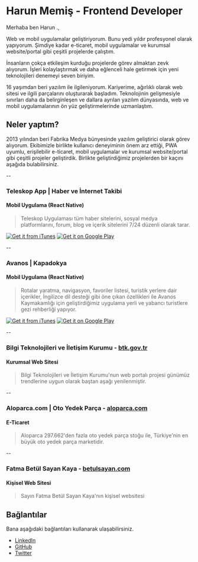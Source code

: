# Harun Memiş - Frontend Developer

Merhaba ben Harun .,

Web ve mobil uygulamalar geliştiriyorum. Bunu yedi yıldır profesyonel olarak yapıyorum. Şimdiye kadar e-ticaret, mobil uygulamalar ve kurumsal website/portal gibi çeşitli projelerde çalıştım.

İnsanların çokça etkileşim kurduğu projelerde görev almaktan zevk alıyorum. İşleri kolaylaştırmak ve daha eğlenceli hale getirmek için yeni teknolojileri denemeyi seven biriyim.

16 yaşımdan beri yazılım ile ilgileniyorum. Kariyerime, ağırlıklı olarak web sitesi ve ilgili parçalarını oluşturarak başladım. Teknolojinin gelişmesiyle sınırları daha da belirginleşen ve dallara ayrılan yazılım dünyasında, web ve mobil uygulamalarının ön yüz geliştirmelerinde uzmanlaştım.

## Neler yaptım?

2013 yılından beri Fabrika Medya bünyesinde yazılım geliştirici olarak görev alıyorum. Ekibimizle birlikte kullanıcı deneyiminin önem arz ettiği, PWA uyumlu, erişilebilir e-ticaret, mobil uygulamalar ve kurumsal website/portal gibi çeşitli projeler geliştirdik. Birlikte geliştirdiğimiz projelerden bir kaçını aşağıda bulabilirsiniz.

--

### Teleskop App | Haber ve İnternet Takibi

#### Mobil Uygulama (React Native)

> Teleskop Uygulaması tüm haber sitelerini, sosyal medya platformlarını, forum, blog ve içerik sitelerini 7/24 düzenli olarak tarar.

[![Get it from iTunes](https://harunmemis.com.tr/static/img/app-store-badge.svg)](https://itunes.apple.com/tr/app/teleskop/id1442063161) [![Get it on Google Play](https://harunmemis.com.tr/static/img/google-play-store-badge.svg)](https://play.google.com/store/apps/details?id=com.teleskop)

--

### Avanos | Kapadokya

#### Mobil Uygulama (React Native)

> Rotalar yaratma, navigasyon, favoriler listesi, turistik yerlere dair içerikler, İngilizce dil desteği gibi öne çıkan özellikleri ile Avanos Kaymakamlığı için geliştirdiğimiz uygulama yerli ve yabancı turistlere gezi rehberliği yapıyor.

[![Get it from iTunes](https://harunmemis.com.tr/static/img/app-store-badge.svg)](https://itunes.apple.com/tr/app/avanos-kapadokya/id1447085152) [![Get it on Google Play](https://harunmemis.com.tr/static/img/google-play-store-badge.svg)](https://play.google.com/store/apps/details?id=com.avanos)

--

### Bilgi Teknolojileri ve İletişim Kurumu - [btk.gov.tr](https://www.btk.gov.tr)

#### Kurumsal Web Sitesi

> Bilgi Teknolojileri ve İletişim Kurumu'nun web portalı projesi günümüz trendlerine uygun olarak baştan aşağı yenilenmiştir.

--

### Aloparca.com | Oto Yedek Parça - [aloparca.com](https://www.aloparca.com/)

#### E-Ticaret

> Aloparca 297.662'den fazla oto yedek parça stoğu ile, Türkiye'nin en büyük oto yedek parça marketidir.

--

### Fatma Betül Sayan Kaya - [betulsayan.com](https://www.betulsayan.com/)

#### Kişisel Web Sitesi

> Sayın Fatma Betül Sayan Kaya'nın kişisel websitesi

## Bağlantılar

Bana aşağıdaki bağlantıları kullanarak ulaşabilirsiniz.

- [LinkedIn](https://www.linkedin.com/in/harunmemis)
- [GitHub](https://github.com/h4run)
- [Twitter](https://twitter.com/h4run34)
